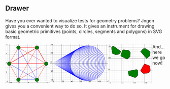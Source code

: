 ## Drawer
Have you ever wanted to visualize tests for geometry problems? Jngen gives you a convenient way to do so. It gives an instrument for drawing
basic geometric primitives (points, circles, segments and polygons) in SVG format.

<img src=pics/img1.png align=left width=28% />
<img src=pics/img2.png align=left width=36% />
<img src=pics/img3.png align=left width=28% />

And... here we go now!
